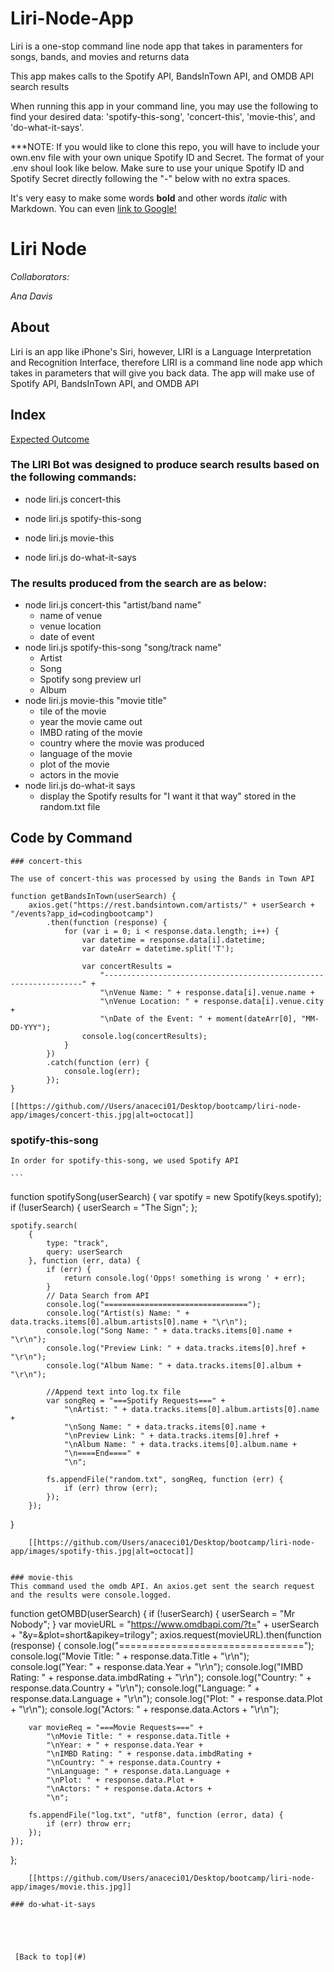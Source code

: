 # Liri-Node-App

Liri is a one-stop command line node app that takes in paramenters for songs, bands, and movies and returns data

This app makes calls to the Spotify API, BandsInTown API,  and OMDB API search results

When running this app in your command line, you may use the following to find your desired data:
'spotify-this-song', 'concert-this', 'movie-this', and 'do-what-it-says'.


***NOTE: If you would like to clone this repo, you will have to include your own.env file with your own unique Spotify ID and Secret. The format of your .env shoul look like below. Make sure to use your unique Spotify ID and Spotify Secret directly following the "-" below with no extra spaces.



It's very easy to make some words **bold** and other words *italic* with Markdown. You can even [link to Google!](http://google.com)



# Liri Node 
 
*Collaborators:* 
 
*Ana Davis* 
 
## About 
 
Liri is an app like iPhone's Siri, however, LIRI is a Language Interpretation and Recognition Interface, therefore LIRI is a command line node app which takes in parameters that will give you back data. The app will make use of Spotify API, BandsInTown API, and OMDB API 
## Index 
 
[Expected Outcome](#Expected-Outcome) 

 
### The LIRI Bot was designed to produce search results based on the following commands:
 
  * node liri.js concert-this
 
  * node liri.js spotify-this-song 
      
 
  * node liri.js movie-this 
      
 
  * node liri.js do-what-it-says
 

 ### The results produced from the search are as below:

  * node liri.js concert-this "artist/band name"
    * name of venue
    * venue location
    * date of event
  * node liri.js spotify-this-song "song/track name"
    * Artist
    * Song
    * Spotify song preview url
    * Album
  * node liri.js movie-this "movie title"
    * tile of the movie
    * year the movie came out
    * IMBD rating of the movie
    * country where the movie was produced
    * language of the movie
    * plot of the movie
    * actors in the movie
  * node liri.js do-what-it says
    * display the Spotify results for "I want it that way" stored in the random.txt file

## Code by Command

    ### concert-this

    The use of concert-this was processed by using the Bands in Town API
```
function getBandsInTown(userSearch) {
    axios.get("https://rest.bandsintown.com/artists/" + userSearch + "/events?app_id=codingbootcamp")
        .then(function (response) {
            for (var i = 0; i < response.data.length; i++) {
                var datetime = response.data[i].datetime;
                var dateArr = datetime.split('T');

                var concertResults =
                    "-----------------------------------------------------------------" +
                    "\nVenue Name: " + response.data[i].venue.name +
                    "\nVenue Location: " + response.data[i].venue.city +
                    "\nDate of the Event: " + moment(dateArr[0], "MM-DD-YYY");
                console.log(concertResults);
            }
        })
        .catch(function (err) {
            console.log(err);
        });
}
```
    [[https://github.com//Users/anaceci01/Desktop/bootcamp/liri-node-app/images/concert-this.jpg|alt=octocat]]


### spotify-this-song
    In order for spotify-this-song, we used Spotify API

    ```
function spotifySong(userSearch) {
    var spotify = new Spotify(keys.spotify);
    if (!userSearch) {
        userSearch = "The Sign";
    };

    spotify.search(
        {
            type: "track",
            query: userSearch
        }, function (err, data) {
            if (err) {
                return console.log('Opps! something is wrong ' + err);
            }
            // Data Search from API
            console.log("================================");
            console.log("Artist(s) Name: " + data.tracks.items[0].album.artists[0].name + "\r\n");
            console.log("Song Name: " + data.tracks.items[0].name + "\r\n");
            console.log("Preview Link: " + data.tracks.items[0].href + "\r\n");
            console.log("Album Name: " + data.tracks.items[0].album + "\r\n");

            //Append text into log.tx file
            var songReq = "===Spotify Requests===" +
                "\nArtist: " + data.tracks.items[0].album.artists[0].name +
                "\nSong Name: " + data.tracks.items[0].name +
                "\nPreview Link: " + data.tracks.items[0].href +
                "\nAlbum Name: " + data.tracks.items[0].album.name +
                "\n====End====" +
                "\n";

            fs.appendFile("random.txt", songReq, function (err) {
                if (err) throw (err);
            });
        });
}
```
    [[https://github.com/Users/anaceci01/Desktop/bootcamp/liri-node-app/images/spotify-this.jpg|alt=octocat]]


### movie-this 
This command used the omdb API. An axios.get sent the search request and the results were console.logged.

```
function getOMBD(userSearch) {
    if (!userSearch) {
        userSearch = "Mr Nobody";
    }
    var movieURL = "https://www.omdbapi.com/?t=" + userSearch + "&y=&plot=short&apikey=trilogy";
    axios.request(movieURL).then(function (response) {
        console.log("================================");
        console.log("Movie Title: " + response.data.Title + "\r\n");
        console.log("Year: " + response.data.Year + "\r\n");
        console.log("IMBD Rating: " + response.data.imbdRating + "\r\n");
        console.log("Country: " + response.data.Country + "\r\n");
        console.log("Language: " + response.data.Language + "\r\n");
        console.log("Plot: " + response.data.Plot + "\r\n");
        console.log("Actors: " + response.data.Actors + "\r\n");

        var movieReq = "===Movie Requests===" +
            "\nMovie Title: " + response.data.Title +
            "\nYear: + " + response.data.Year +
            "\nIMBD Rating: " + response.data.imbdRating +
            "\nCountry: " + response.data.Country +
            "\nLanguage: " + response.data.Language +
            "\nPlot: " + response.data.Plot +
            "\nActors: " + response.data.Actors +
            "\n";

        fs.appendFile("log.txt", "utf8", function (error, data) {
            if (err) throw err;
        });
    });

};
```
    [[https://github.com/Users/anaceci01/Desktop/bootcamp/liri-node-app/images/movie.this.jpg]]

### do-what-it-says





 [Back to top](#)